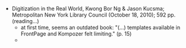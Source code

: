 * Digitization in the Real World, Kwong Bor Ng & Jason Kucsma; Metropolitan New York Library Council (October 18, 2010); 592 pp. (reading...)
     * at first time, seems an outdated book: "(...) templates available in FrontPage and Kompozer felt limiting." (p. 15)
     * 